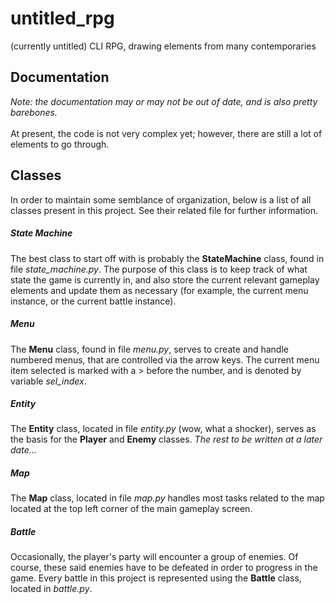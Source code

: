 # untitled_rpg
(currently untitled) CLI RPG, drawing elements from many contemporaries
 
## Documentation
*Note: the documentation may or may not be out of date, and is also pretty barebones.*
\
\
At present, the code is not very complex yet; however, there are still
a lot of elements to go through. 

## Classes
In order to maintain some semblance of organization, below is a list of all
classes present in this project. See their related file for further
information.

##### State Machine
The best class to start off with is probably the **StateMachine** class, 
found in file *state_machine.py*. The purpose of this class is to keep track of
what state the game is currently in, and also store the current relevant
gameplay elements and update them as necessary (for example, the current
menu instance, or the current battle instance).

##### Menu
The **Menu** class, found in file *menu.py*, serves to create and handle numbered
menus, that are controlled via the arrow keys. The current menu item selected
is marked with a > before the number, and is denoted by variable *sel_index*.

##### Entity
The **Entity** class, located in file *entity.py* (wow, what a shocker), serves as
the basis for the **Player** and **Enemy** classes. *The rest to be written at a later 
date...*

##### Map
The **Map** class, located in file *map.py* handles most tasks related to the map 
located at the top left corner of the main gameplay screen.

##### Battle
Occasionally, the player's party will encounter a group of enemies. Of course,
these said enemies have to be defeated in order to progress in the game. Every
battle in this project is represented using the **Battle** class, located in
*battle.py*. 